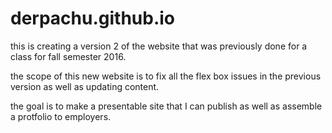 # derpachu.github.io

this is creating a version 2 of the website that was previously done for a class for fall semester 2016.

the scope of this new website is to fix all the flex box issues in the previous version as well as updating content.

the goal is to make a presentable site that I can publish as well as assemble a protfolio to employers.